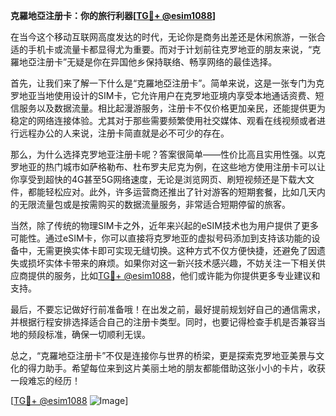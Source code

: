 **克羅地亞注册卡：你的旅行利器[[TG💪+ @esim1088](https://t.me/s/esim1088)]**

在当今这个移动互联网高度发达的时代，无论你是商务出差还是休闲旅游，一张合适的手机卡或流量卡都显得尤为重要。而对于计划前往克罗地亚的朋友来说，“克羅地亞注册卡”无疑是你在异国他乡保持联络、畅享网络的最佳选择。

首先，让我们来了解一下什么是“克羅地亞注册卡”。简单来说，这是一张专门为克罗地亚当地使用设计的SIM卡，它允许用户在克罗地亚境内享受本地通话资费、短信服务以及数据流量。相比起漫游服务，注册卡不仅价格更加亲民，还能提供更为稳定的网络连接体验。尤其对于那些需要频繁使用社交媒体、观看在线视频或者进行远程办公的人来说，注册卡简直就是必不可少的存在。

那么，为什么选择克罗地亚注册卡呢？答案很简单——性价比高且实用性强。以克罗地亚的热门城市如萨格勒布、杜布罗夫尼克为例，在这些地方使用注册卡可以让你享受到超快的4G甚至5G网络速度，无论是浏览网页、刷短视频还是下载大文件，都能轻松应对。此外，许多运营商还推出了针对游客的短期套餐，比如几天内的无限流量包或是按需购买的数据流量服务，非常适合短期停留的旅客。

当然，除了传统的物理SIM卡之外，近年来兴起的eSIM技术也为用户提供了更多可能性。通过eSIM卡，你可以直接将克罗地亚的虚拟号码添加到支持该功能的设备中，无需更换实体卡即可实现无缝切换。这种方式不仅方便快捷，还避免了因遗失或损坏实体卡带来的麻烦。如果你对这一新兴技术感兴趣，不妨关注一下相关供应商提供的服务，比如[TG💪+ @esim1088](https://t.me/s/esim1088)，他们或许能为你提供更多专业建议和支持。

最后，不要忘记做好行前准备哦！在出发之前，最好提前规划好自己的通信需求，并根据行程安排选择适合自己的注册卡类型。同时，也要记得检查手机是否兼容当地的频段标准，确保一切顺利无误。

总之，“克羅地亞注册卡”不仅是连接你与世界的桥梁，更是探索克罗地亚美景与文化的得力助手。希望每位来到这片美丽土地的朋友都能借助这张小小的卡片，收获一段难忘的经历！

[[TG💪+ @esim1088](https://t.me/s/esim1088) ![Image](https://i.postimg.cc/4NQfJmqS/Snipaste-2025-05-13-00-14-12.png)]